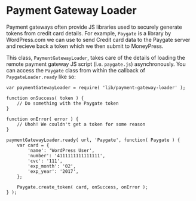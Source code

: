 Payment Gateway Loader
======================

Payment gateways often provide JS libraries used to securely generate tokens from credit card details.
For example, `Paygate` is a library by WordPress.com we can use to send Credit card data to the Paygate server and recieve back a token which we then submit to MoneyPress.

This class, `PaymentGatewayLoader`, takes care of the details of loading the remote payment gateway JS script (i.e. `paygate.js`) asynchronously.
You can access the `Paygate` class from within the callback of `PaygateLoader.ready` like so:


```es6
var paymentGatewayLoader = require( 'lib/payment-gateway-loader' );

function onSuccess( token ) {
	// Do something with the Paygate token
}

function onError( error ) {
	// Uhoh! We couldn't get a token for some reason
}

paymentGatewayLoader.ready( url, 'Paygate', function( Paygate ) {
	var card = {
		'name': 'WordPress User',
		'number': '4111111111111111',
		'cvc': '111',
		'exp_month': '02',
		'exp_year': '2017',
	};

	Paygate.create_token( card, onSuccess, onError );
} );
```
